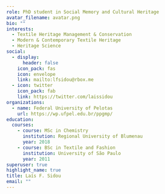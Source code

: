```yaml
---
role: PhD student in Social Memory and Cultural Heritage
avatar_filename: avatar.png
bio: ""
interests:
  - Textile Heritage Management & Conservation
  - Modern & Contemporary Textile Heritage
  - Heritage Science
social:
  - display:
      header: false
    icon_pack: fas
    icon: envelope
    link: mailto:lfsidou@rbox.me
  - icon: twitter
    icon_pack: fab
    link: https://twitter.com/laissidou
organizations:
  - name: Federal University of Pelotas
    url: https://wp.ufpel.edu.br/ppgmp/
education:
  courses:
    - course: MSc in Chemistry
      institution: Regional University of Blumenau
      year: 2018
    - course: BSc in Textile and Fashion
      institution: University of São Paulo
      year: 2011
superuser: true
highlight_name: true
title: Laís F. Sidou
email: ""
---
```

